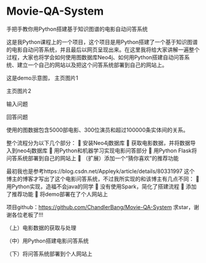 # Movie-QA-System

手把手教你用Python搭建基于知识图谱的电影自动问答系统


这是我Python课程上的一个项目，这个项目是用Python搭建了一个基于知识图谱的电影自动问答系统，并且最后以网页呈现出来。在这里我将给大家讲解一遍整个过程，大家也将学会如何使用图数据库Neo4j、如何用Python搭建自动问答系统、建立一个自己的网站以及把这个问答系统部署到自己的网站上。

这是demo示意图，
主页图片1
 
主页图片2
 
输入问题
 
回答问题
 

使用的图数据包含5000部电影、300位演员和超过100000条实体间的关系。


整个流程分为以下几个部分：
   安装Neo4j数据库
   获取电影数据，并将数据导入到neo4j数据库
   用Python和机器学习实现电影问答部分
   用Python Flask将问答系统部署到自己的网站上
   （扩展）添加一个“猜你喜欢”的推荐功能


最初我也是参考https://blog.csdn.net/Appleyk/article/details/80331997 这个博主的博客才写出了这个电影问答系统，不过我所实现的和该博主有几点不同：
   用Python实现，造福不会java的同学
   没有使用Spark，简化了搭建流程
   添加了推荐功能
   将demo部署在了个人网站上

项目github：https://github.com/ChandlerBang/Movie-QA-System
求star，谢谢各位老板了!!!


（上）电影数据的获取与处理

（中）用Python搭建电影问答系统

（下）将问答系统部署到个人网站上





